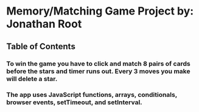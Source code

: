 # Memory/Matching Game Project by: Jonathan Root

## Table of Contents

### To win the game you have to click and match 8 pairs of cards before the stars and timer runs out.  Every 3 moves you make will delete a star.

### The app uses JavaScript functions, arrays, conditionals, browser events, setTimeout, and setInterval.

